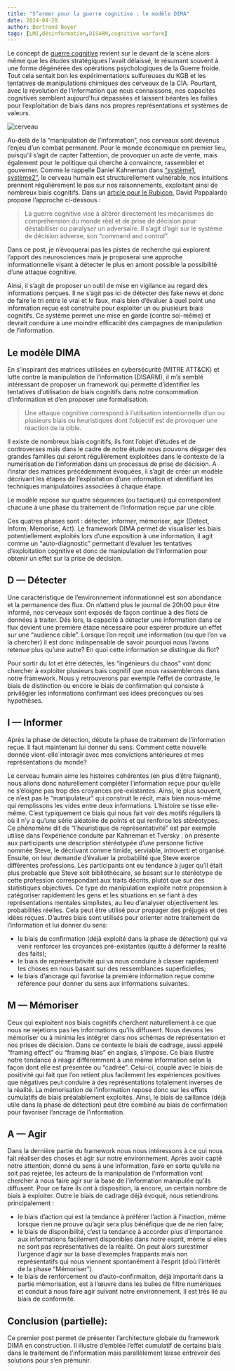 ```yaml
---
title: "S’armer pour la guerre cognitive : le modèle DIMA"
date: 2024-04-28
author: Bertrand Boyer
tags: [LMI,désinformation,DISARM,cognitive warfare]
---
```

Le concept de [guerre cognitive](https://lerubicon.org/la-guerre-cognitive/) revient sur le devant de la scène alors même que les études stratégiques l’avait délaissé, le résumant souvent à une forme dégénérée des opérations psychologiques de la Guerre froide. Tout cela sentait bon les expérimentations sulfureuses du KGB et les tentatives de manipulations chimiques des cerveaux de la CIA. Pourtant, avec la révolution de l’information que nous connaissons, nos capacités cognitives semblent aujourd’hui dépassées et laissent béantes les failles pour l’exploitation de biais dans nos propres représentations et systèmes de valeurs.

![cerveau](/images/DIMA/cerveau.jpg)

Au-delà de la “manipulation de l’information”, nos cerveaux sont devenus l’enjeu d’un combat permanent. Pour le monde économique en premier lieu, puisqu’il s’agit de capter l’attention, de provoquer un acte de vente, mais également pour le politique qui cherche à convaincre, rassembler et gouverner. Comme le rappelle Daniel Kahneman dans [“système1, système2”](https://amzn.to/3UkTqFH), le cerveau humain est structurellement vulnérable, nos intuitions prennent régulièrement le pas sur nos raisonnements, exploitant ainsi de nombreux biais cognitifs. Dans un [article pour le Rubicon](https://lerubicon.org/la-guerre-cognitive/), David Pappalardo propose l’approche ci-dessous :
>La guerre cognitive vise à altérer directement les mécanismes de compréhension du monde réel et de prise de décision pour déstabiliser ou paralyser un adversaire.
Il s’agit d’agir sur le système de décision adverse, son “command and control”.

Dans ce post, je n’évoquerai pas les pistes de recherche qui explorent l’apport des neurosciences mais je proposerai une approche informationnelle visant à détecter le plus en amont possible la possibilité d’une attaque cognitive.

Ainsi, il s’agit de proposer un outil de mise en vigilance au regard des informations perçues. Il ne s’agit pas ici de détecter des fake news et donc de faire le tri entre le vrai et le faux, mais bien d’évaluer à quel point une information reçue est construite pour exploiter un ou plusieurs biais cognitifs. Ce système permet une mise en garde (contre soi-même) et devrait conduire à une moindre efficacité des campagnes de manipulation de l’information.

## Le modèle DIMA
En s’inspirant des matrices utilisées en cybersécurité (MITRE ATT&CK) et lutte contre la manipulation de l’information (DISARM), il m’a semblé intéressant de proposer un framework qui permette d’identifier les tentatives d’utilisation de biais cognitifs dans notre consommation d’information et d’en proposer une formalisation.

>Une attaque cognitive correspond à l’utilisation intentionnelle d’un ou plusieurs biais ou heuristiques dont l’objectif est de provoquer une réaction de la cible.

Il existe de nombreux biais cognitifs, ils font l’objet d’études et de controverses mais dans le cadre de notre étude nous pouvons dégager des grandes familles qui seront régulièrement exploitées dans le contexte de la numérisation de l’information dans un processus de prise de décision. A l’instar des matrices précédemment évoquées, il s’agit de créer un modèle décrivant les étapes de l’exploitation d’une information et identifiant les techniques manipulatoires associées à chaque étape.

Le modèle repose sur quatre séquences (ou tactiques) qui correspondent chacune à une phase du traitement de l’information reçue par une cible.

Ces quatres phases sont : détecter, informer, mémoriser, agir (Detect, Inform, Memorise, Act). Le framework DIMA permet de visualiser les biais potentiellement exploités lors d’une exposition à une information, il agit comme un “auto-diagnostic” permettant d’évaluer les tentatives d’exploitation cognitive et donc de manipulation de l’information pour obtenir un effet sur la prise de décision.

## D — Détecter

Une caractéristique de l’environnement informationnel est son abondance et la permanence des flux. On n’attend plus le journal de 20h00 pour être informé, nos cerveaux sont exposés de façon continue à des flots de données à traiter. Dès lors, la capacité à détecter une information dans ce flux devient une première étape nécessaire pour espérer produire un effet sur une “audience cible”. Lorsque l’on reçoit une information (ou que l’on va la chercher) il est donc indispensable de savoir pourquoi nous l’avons retenue plus qu’une autre? En quoi cette information se distingue du flot?

Pour sortir du lot et être détectés, les “ingénieurs du chaos” vont donc chercher à exploiter plusieurs bais cognitif que nous rassemblerons dans notre framework. Nous y retrouverons par exemple l’effet de contraste, le biais de distinction ou encore le biais de confirmation qui consiste à privilégier les informations confirmant ses idées préconçues ou ses hypothèses.

## I — Informer

Après la phase de détection, débute la phase de traitement de l’information reçue. Il faut maintenant lui donner du sens. Comment cette nouvelle donnée vient-elle interagir avec mes convictions antérieures et mes représentations du monde?

Le cerveau humain aime les histoires cohérentes (en plus d’être faignant), nous allons donc naturellement compléter l’information reçue pour qu’elle ne s’éloigne pas trop des croyances pré-existantes. Ainsi, le plus souvent, ce n’est pas le “manipulateur” qui construit le récit, mais bien nous-même qui remplissons les vides entre deux informations. L’histoire se tisse elle-même. C’est typiquement ce biais qui nous fait voir des motifs réguliers là où il n’y a qu’une série aléatoire de points et qui renforce les stéréotypes. Ce phénomène dit de “l’heuristique de représentativité” est par exemple utilisé dans l’expérience conduite par Kahneman et Tversky : on présente aux participants une description stéréotypée d’une personne fictive nommée Steve, le décrivant comme timide, serviable, introverti et organisé. Ensuite, on leur demande d’évaluer la probabilité que Steve exerce différentes professions. Les participants ont eu tendance à juger qu’il était plus probable que Steve soit bibliothécaire, se basant sur le stéréotype de cette profession correspondant aux traits décrits, plutôt que sur des statistiques objectives. Ce type de manipulation exploite notre propension à catégoriser rapidement les gens et les situations en se fiant à des représentations mentales simplistes, au lieu d’analyser objectivement les probabilités réelles. Cela peut être utilisé pour propager des préjugés et des idées reçues. D’autres biais sont utilisés pour orienter notre traitement de l’information et lui donner du sens:
* le biais de confirmation (déjà exploité dans la phase de détection) qui va venir renforcer les croyances pré-existantes (quitte à déformer la réalité des faits);
* le biais de représentativité qui va nous conduire à classer rapidement les choses en nous basant sur des ressemblances superficielles;
* le biais d’ancrage qui favorise la première information reçue comme référence pour donner du sens aux informations suivantes.

## M — Mémoriser

Ceux qui exploitent nos biais cognitifs cherchent naturellement à ce que nous ne rejetions pas les informations qu’ils diffusent. Nous devons les mémoriser ou à minima les intégrer dans nos schémas de représentation et nos prises de décision. Dans ce contexte le biais de cadrage, aussi appelé “framing effect” ou “framing bias” en anglais, s’impose. Ce biais illustre notre tendance à réagir différemment à une même information selon la façon dont elle est présentée ou “cadrée”. Celui-ci, couplé avec le biais de positivité qui fait que l’on retient plus facilement les expériences positives que négatives peut conduire à des représentations totalement inverses de la réalité. La mémorisation de l’information repose donc sur les effets cumulatifs de biais préalablement exploités. Ainsi, le biais de saillance (déjà utile dans la phase de détection) peut être combiné au biais de confirmation pour favoriser l’ancrage de l’information.

## A — Agir

Dans la dernière partie du framework nous nous intéressons à ce qui nous fait réaliser des choses et agir sur notre environnement. Après avoir capté notre attention, donné du sens à une information, faire en sorte qu’elle ne soit pas rejetée, les acteurs de la manipulation de l’information vont chercher à nous faire agir sur la base de l’information manipulée qu’ils diffusent. Pour ce faire ils ont à disposition, là encore, un certain nombre de biais à exploiter. Outre le biais de cadrage déjà évoqué, nous retiendrons principalement :
* le biais d’action qui est la tendance à préférer l’action à l’inaction, même lorsque rien ne prouve qu’agir sera plus bénéfique que de ne rien faire;
* le biais de disponibilité, c’est la tendance à accorder plus d’importance aux informations facilement disponibles dans notre esprit, même si elles ne sont pas représentatives de la réalité. On peut alors surestimer l’urgence d’agir sur la base d’exemples frappants mais non représentatifs qui nous viennent spontanément à l’esprit (d’où l’intérêt de la phase “Mémoriser”).
* le biais de renforcement ou d’auto-confirmaiton, déjà important dans la partie mémorisation, est à l’œuvre dans les bulles de filtre numériques et conduit à nous faire agir suivant notre environnement. Il est très lié au biais de conformité.

## Conclusion (partielle):

Ce premier post permet de présenter l’architecture globale du framework DIMA en construction. Il illustre d’emblée l’effet cumulatif de certains biais dans le traitement de l’information mais parallèlement laisse entrevoir des solutions pour s’en prémunir.

